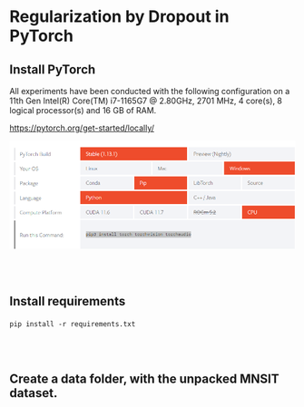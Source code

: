 # Regularization by Dropout in PyTorch

## Install PyTorch

All experiments have been conducted with the following configuration on a 11th Gen Intel(R) Core(TM) i7-1165G7 @ 2.80GHz, 2701 MHz, 4 core(s), 8 logical processor(s) and 16 GB of RAM.


https://pytorch.org/get-started/locally/

![Alt text](assets/torch_install.png?raw=true "Title")


<br></br>
## Install requirements

``` pip install -r requirements.txt ```

<br></br>

## Create a data folder, with the unpacked MNSIT dataset.